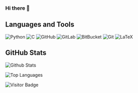 ### Hi there 👋

<!--
**jasonjiajs/jasonjiajs** is a ✨ _special_ ✨ repository because its `README.md` (this file) appears on your GitHub profile.

Here are some ideas to get you started:

- 🔭 I’m currently working on ...
- 🌱 I’m currently learning ...
- 👯 I’m looking to collaborate on ...
- 🤔 I’m looking for help with ...
- 💬 Ask me about ...
- 📫 How to reach me: ...
- 😄 Pronouns: ...
- ⚡ Fun fact: ...
-->

## Languages and Tools
![Python](https://img.shields.io/badge/-Python-black?style=flat-square&logo=Python)
![C](https://custom-icon-badges.herokuapp.com/badge/C-03599C.svg?logo=c-in-hexagon&logoColor=white)
![GitHub](https://img.shields.io/badge/-GitHub-181717?style=flat-square&logo=github)
![GitLab](https://img.shields.io/badge/-GitLab-FCA121?style=flat-square&logo=gitlab)
![BitBucket](https://img.shields.io/badge/-BitBucket-darkblue?style=flat-square&logo=bitbucket)
![Git](https://img.shields.io/badge/-Git-black?style=flat-square&logo=git)
![LaTeX](https://img.shields.io/badge/LaTeX-008080.svg?logo=LaTeX&logoColor=white)


## GitHub Stats
![Github Stats](https://github-readme-stats.vercel.app/api?username=jasonjiajs&count_private=true&show_icons=true&include_all_commits=true)

![Top Languages](https://github-readme-stats.vercel.app/api/top-langs/?username=jasonjiajs&hide=TeX,jupyternotebook&layout=compact)

![Visitor Badge](https://visitor-badge.glitch.me/badge?page_id=jasonjiajs.visitor-badge)
